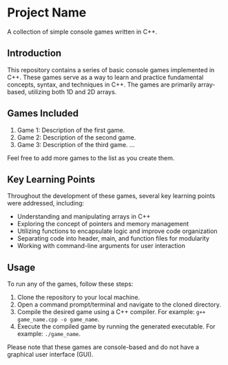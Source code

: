 # Project Name

A collection of simple console games written in C++.

## Introduction

This repository contains a series of basic console games implemented in C++. These games serve as a way to learn and practice fundamental concepts, syntax, and techniques in C++. The games are primarily array-based, utilizing both 1D and 2D arrays.

## Games Included

1. Game 1: Description of the first game.
2. Game 2: Description of the second game.
3. Game 3: Description of the third game.
   ...

Feel free to add more games to the list as you create them.

## Key Learning Points

Throughout the development of these games, several key learning points were addressed, including:

- Understanding and manipulating arrays in C++
- Exploring the concept of pointers and memory management
- Utilizing functions to encapsulate logic and improve code organization
- Separating code into header, main, and function files for modularity
- Working with command-line arguments for user interaction

## Usage

To run any of the games, follow these steps:

1. Clone the repository to your local machine.
2. Open a command prompt/terminal and navigate to the cloned directory.
3. Compile the desired game using a C++ compiler. For example: `g++ game_name.cpp -o game_name`.
4. Execute the compiled game by running the generated executable. For example: `./game_name`.

Please note that these games are console-based and do not have a graphical user interface (GUI).
